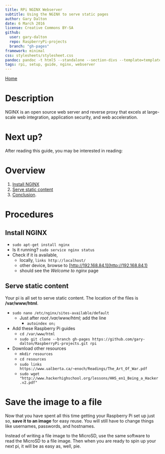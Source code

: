 ```yaml
---
title: RPi NGINX Webserver
subtitle: Using the NGINX to serve static pages
author: Gary Dalton
date: 6 March 2016
license: Creative Commons BY-SA
github:
  user: gary-dalton
  repo: RaspberryPi-projects
  branch: "gh-pages"
framework: minimal
css: stylesheets/stylesheet.css
pandoc: pandoc -t html5 --standalone --section-divs --template=template_github.html rpi_nginx.md -o rpi_nginx.html
tags: rpi, setup, guide, nginx, webserver
---
```

[Home](index.html)

# Description

NGINX is an open source web server and reverse proxy that excels at large-scale web integration, application security, and web acceleration.

# Next up?

After reading this guide, you may be interested in reading:


# Overview

1. [Install NGINX](#1)
2. [Serve static content](#2)
3. [Conclusion](#Conclusion).


# Procedures

## <a name="1"></a>Install NGINX

+ `sudo apt-get install nginx`
+ Is it running? `sudo service nginx status`
+ Check if it is available,
    - locally, `links http://localhost/`
    - other device, browse to [http://192.168.84.1](http://192.168.84.1)
    - should see the _Welcome to nginx_ page

## <a name="2"></a>Serve static content

Your pi is all set to serve static content. The location of the files is **/var/www/html**.

+ `sudo nano /etc/nginx/sites-available/default`
    - Just after _root /var/www/html;_ add the line
        - `autoindex on;`
+ Add these Raspberry Pi guides
    - `cd /var/www/html`
    - `sudo git clone --branch gh-pages https://github.com/gary-dalton/RaspberryPi-projects.git rpi`
+ Download other resources
    - `mkdir resources`
    - `cd resources`
    - `sudo links https://www.ualberta.ca/~enoch/Readings/The_Art_Of_War.pdf`
    - `sudo wget "http://www.hackerhighschool.org/lessons/HHS_en1_Being_a_Hacker.v2.pdf"`


# <a name="Conclusion"></a>Save the image to a file

Now that you have spent all this time getting your Raspberry Pi set up just so, **save it to an image** for easy reuse. You will still have to change things like usernames, passwords, and hostnames.

Instead of writing a file image to the MicroSD, use the same software to read the MicroSD to a file image. Then when you are ready to spin up your next pi, it will be as easy as, well, pie.
